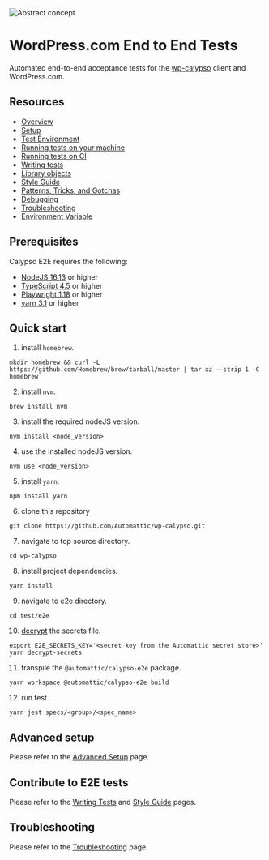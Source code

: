<img alt="Abstract concept" src="https://cldup.com/gBB3Y0iOWl.jpg" />

# WordPress.com End to End Tests

Automated end-to-end acceptance tests for the [wp-calypso](https://github.com/Automattic/wp-calypso) client and WordPress.com.

## Resources

- [Overview](docs/overview.md)
- [Setup](docs/setup.md)
- [Test Environment](docs/test_environment.md)
- [Running tests on your machine](docs/tests_local.md)
- [Running tests on CI](docs/tests_ci.md)
- [Writing tests](docs/writing_tests.md)
- [Library objects](docs/library_objects.md)
- [Style Guide](docs/style_guide.md)
- [Patterns, Tricks, and Gotchas](docs/patterns_tricks_gotchas.md)
- [Debugging](docs/debugging.md)
- [Troubleshooting](docs/troubleshooting.md)
- [Environment Variable](docs/environment_variables.md)

## Prerequisites

Calypso E2E requires the following:

- [NodeJS 16.13](https://nodejs.org/en/blog/release/v16.13.2/) or higher
- [TypeScript 4.5](https://www.staging-typescript.org/docs/handbook/release-notes/typescript-4-5.html) or higher
- [Playwright 1.18](https://playwright.dev/docs/release-notes#version-118) or higher
- [yarn 3.1](https://github.com/yarnpkg/berry) or higher

## Quick start

1. install `homebrew`.

```
mkdir homebrew && curl -L https://github.com/Homebrew/brew/tarball/master | tar xz --strip 1 -C homebrew
```

2. install `nvm`.

```
brew install nvm
```

3. install the required nodeJS version.

```
nvm install <node_version>
```

4. use the installed nodeJS version.

```
nvm use <node_version>
```

5. install `yarn`.

```
npm install yarn
```

6. clone this repository

```
git clone https://github.com/Automattic/wp-calypso.git
```

7. navigate to top source directory.

```
cd wp-calypso
```

8. install project dependencies.

```
yarn install
```

9. navigate to e2e directory.

```
cd test/e2e
```

10. [decrypt](docs/test_environment.md) the secrets file.

```
export E2E_SECRETS_KEY='<secret key from the Automattic secret store>'
yarn decrypt-secrets
```

11. transpile the `@automattic/calypso-e2e` package.

```
yarn workspace @automattic/calypso-e2e build
```

12. run test.

```
yarn jest specs/<group>/<spec_name>
```

## Advanced setup

Please refer to the [Advanced Setup](docs/setup.md) page.

## Contribute to E2E tests

Please refer to the [Writing Tests](docs/writing_tests.md) and [Style Guide](docs/style_guide.md) pages.

## Troubleshooting

Please refer to the [Troubleshooting](docs/troubleshooting.md) page.

